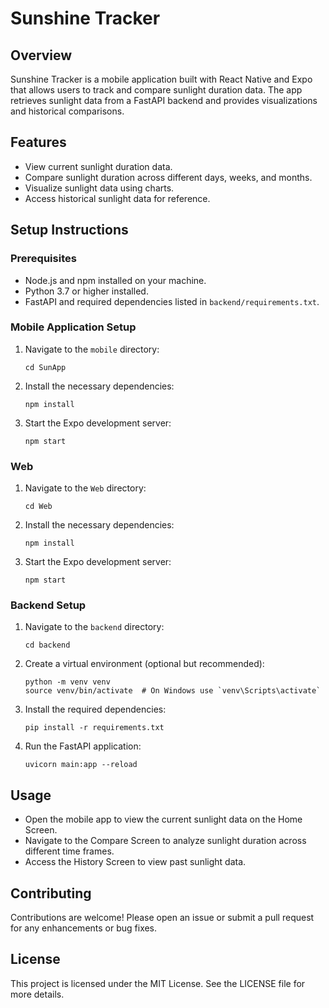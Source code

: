 # Sunshine Tracker

## Overview
Sunshine Tracker is a mobile application built with React Native and Expo that allows users to track and compare sunlight duration data. The app retrieves sunlight data from a FastAPI backend and provides visualizations and historical comparisons.

## Features
- View current sunlight duration data.
- Compare sunlight duration across different days, weeks, and months.
- Visualize sunlight data using charts.
- Access historical sunlight data for reference.

## Setup Instructions

### Prerequisites
- Node.js and npm installed on your machine.
- Python 3.7 or higher installed.
- FastAPI and required dependencies listed in `backend/requirements.txt`.

### Mobile Application Setup
1. Navigate to the `mobile` directory:
   ```
   cd SunApp
   ```
2. Install the necessary dependencies:
   ```
   npm install
   ```
3. Start the Expo development server:
   ```
   npm start
   ```
### Web
1. Navigate to the `Web` directory:
   ```
   cd Web
   ```
2. Install the necessary dependencies:
   ```
   npm install
   ```
3. Start the Expo development server:
   ```
   npm start
   ```
### Backend Setup
1. Navigate to the `backend` directory:
   ```
   cd backend
   ```
2. Create a virtual environment (optional but recommended):
   ```
   python -m venv venv
   source venv/bin/activate  # On Windows use `venv\Scripts\activate`
   ```
3. Install the required dependencies:
   ```
   pip install -r requirements.txt
   ```
4. Run the FastAPI application:
   ```
   uvicorn main:app --reload
   ```

## Usage
- Open the mobile app to view the current sunlight data on the Home Screen.
- Navigate to the Compare Screen to analyze sunlight duration across different time frames.
- Access the History Screen to view past sunlight data.

## Contributing
Contributions are welcome! Please open an issue or submit a pull request for any enhancements or bug fixes.

## License
This project is licensed under the MIT License. See the LICENSE file for more details.